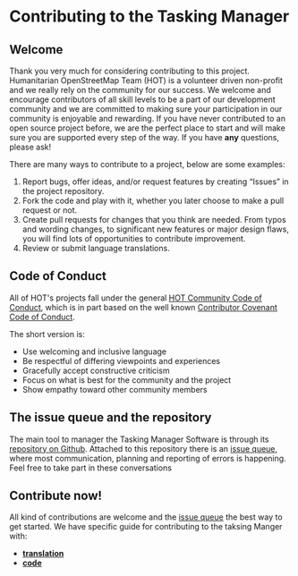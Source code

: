 # Contributing to the Tasking Manager

## Welcome

Thank you very much for considering contributing to this project. Humanitarian OpenStreetMap Team (HOT) is a volunteer driven non-profit and we really rely on the community for our success. We welcome and encourage contributors of all skill levels to be a part of our development community and we are committed to making sure your participation in our community is enjoyable and rewarding. If you have never contributed to an open source project before, we are the perfect place to start and will make sure you are supported every step of the way. If you have **any** questions, please ask!

There are many ways to contribute to a project, below are some examples:

1. Report bugs, offer ideas, and/or request features by creating “Issues” in the project repository.
2. Fork the code and play with it, whether you later choose to make a pull request or not.
3. Create pull requests for changes that you think are needed. From typos and wording changes, to significant new features or major design flaws, you will find lots of opportunities to contribute improvement.
4. Review or submit language translations.

## Code of Conduct

All of HOT's projects fall under the general [HOT Community Code of Conduct](https://www.hotosm.org/hot_code_of_conduct), which is in part based on the well known [Contributor Covenant Code of Conduct](https://www.contributor-covenant.org/version/2/0/code_of_conduct/).

The short version is:

* Use welcoming and inclusive language
* Be respectful of differing viewpoints and experiences
* Gracefully accept constructive criticism
* Focus on what is best for the community and the project
* Show empathy toward other community members


## The issue queue and the repository

The main tool to manager the Tasking Manager Software is through its [repository on Github](https://github.com/hotosm/tasking-manager). Attached to this repository there is an [issue queue](https://github.com/hotosm/tasking-manager/issues), where most communication, planning and reporting of errors is happening. Feel free to take part in these conversations

## Contribute now!

All kind of contributions are welcome and the [issue queue](https://github.com/hotosm/tasking-manager/issues) the best way to get started. We have specific guide for contributing to the taksing Manger with:

* **[translation](./contributing-translation.md)**
* **[code](./contributing-code.md)**
